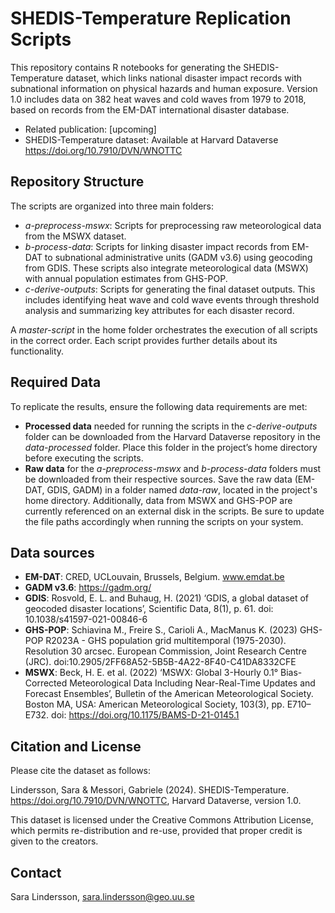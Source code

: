 # SHEDIS-Temperature Replication Scripts
This repository contains R notebooks for generating the SHEDIS-Temperature dataset, which links national disaster impact records with subnational information on physical hazards and human exposure. Version 1.0 includes data on 382 heat waves and cold waves from 1979 to 2018, based on records from the EM-DAT international disaster database.  

+ Related publication: [upcoming]  
+ SHEDIS-Temperature dataset: Available at Harvard Dataverse https://doi.org/10.7910/DVN/WNOTTC  

## Repository Structure
The scripts are organized into three main folders:  
+ _a-preprocess-mswx_: Scripts for preprocessing raw meteorological data from the MSWX dataset.  
+ _b-process-data_: Scripts for linking disaster impact records from EM-DAT to subnational administrative units (GADM v3.6) using geocoding from GDIS. These scripts also integrate meteorological data (MSWX) with annual population estimates from GHS-POP.  
+ _c-derive-outputs_: Scripts for generating the final dataset outputs. This includes identifying heat wave and cold wave events through threshold analysis and summarizing key attributes for each disaster record.  

A _master-script_ in the home folder orchestrates the execution of all scripts in the correct order. Each script provides further details about its functionality.

## Required Data
To replicate the results, ensure the following data requirements are met: 
+ __Processed data__ needed for running the scripts in the _c-derive-outputs_ folder can be downloaded from the Harvard Dataverse repository in the _data-processed_ folder. Place this folder in the project’s home directory before executing the scripts.  
+ __Raw data__ for the _a-preprocess-mswx_ and _b-process-data_ folders must be downloaded from their respective sources. Save the raw data (EM-DAT, GDIS, GADM) in a folder named _data-raw_, located in the project's home directory. Additionally, data from MSWX and GHS-POP are currently referenced on an external disk in the scripts. Be sure to update the file paths accordingly when running the scripts on your system.

## Data sources
+ __EM-DAT__: CRED, UCLouvain, Brussels, Belgium. www.emdat.be
+ __GADM v3.6__: https://gadm.org/
+ __GDIS__: Rosvold, E. L. and Buhaug, H. (2021) ‘GDIS, a global dataset of geocoded disaster locations’, Scientific Data, 8(1), p. 61. doi: 10.1038/s41597-021-00846-6
+ __GHS-POP__: Schiavina M., Freire S., Carioli A., MacManus K. (2023) GHS-POP R2023A - GHS population grid multitemporal (1975-2030). Resolution 30 arcsec. European Commission, Joint Research Centre (JRC). doi:10.2905/2FF68A52-5B5B-4A22-8F40-C41DA8332CFE
+ __MSWX__: Beck, H. E. et al. (2022) ‘MSWX: Global 3-Hourly 0.1° Bias-Corrected Meteorological Data Including Near-Real-Time Updates and Forecast Ensembles’, Bulletin of the American Meteorological Society. Boston MA, USA: American Meteorological Society, 103(3), pp. E710–E732. doi: https://doi.org/10.1175/BAMS-D-21-0145.1

## Citation and License
Please cite the dataset as follows:  

Lindersson, Sara & Messori, Gabriele (2024). SHEDIS-Temperature. https://doi.org/10.7910/DVN/WNOTTC, Harvard Dataverse, version 1.0.

This dataset is licensed under the Creative Commons Attribution License, which permits re-distribution and re-use, provided that proper credit is given to the creators.

## Contact
Sara Lindersson, sara.lindersson@geo.uu.se
